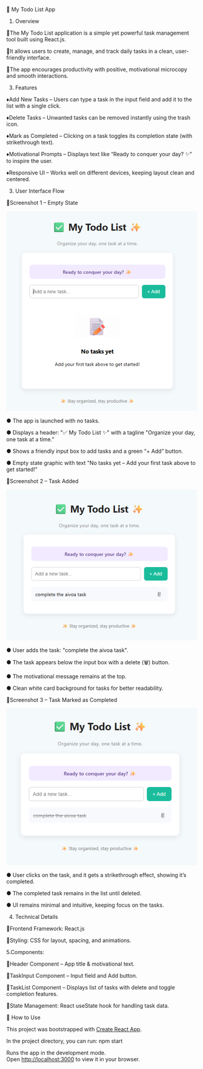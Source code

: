 📄 My Todo List App 

1. Overview

🔹The My Todo List application is a simple yet powerful task management tool built using React.js.

🔹It allows users to create, manage, and track daily tasks in a clean, user-friendly interface.

🔹The app encourages productivity with positive, motivational microcopy and smooth interactions.


3. Features
   
♦Add New Tasks – Users can type a task in the input field and add it to the list with a single click.

♦Delete Tasks – Unwanted tasks can be removed instantly using the trash icon.

♦Mark as Completed – Clicking on a task toggles its completion state (with strikethrough text).

♦Motivational Prompts – Displays text like “Ready to conquer your day? ✨” to inspire the user.

♦Responsive UI – Works well on different devices, keeping layout clean and centered.


3. User Interface Flow

📸Screenshot 1 – Empty State

![App Screenshot](images/Picture1.png)

● The app is launched with no tasks.

● Displays a header: "✅ My Todo List ✨" with a tagline "Organize your day, one task at a time."

● Shows a friendly input box to add tasks and a green “+ Add” button.

● Empty state graphic with text "No tasks yet – Add your first task above to get started!"

📸Screenshot 2 – Task Added

![App Screenshot](images/Picture2.png)

● User adds the task: "complete the aivoa task".

● The task appears below the input box with a delete (🗑️) button.

● The motivational message remains at the top.

● Clean white card background for tasks for better readability.


📸Screenshot 3 – Task Marked as Completed

![App Screenshot](images/Picture3.png)

● User clicks on the task, and it gets a strikethrough effect, showing it’s completed.

● The completed task remains in the list until deleted.

● UI remains minimal and intuitive, keeping focus on the tasks.

4. Technical Details

🔸Frontend Framework: React.js

🔸Styling: CSS for layout, spacing, and animations.

5.Components:

🔸Header Component – App title & motivational text.

🔸TaskInput Component – Input field and Add button.

🔸TaskList Component – Displays list of tasks with delete and toggle completion features.

🔸State Management: React useState hook for handling task data.



🚀 How to Use

This project was bootstrapped with [Create React App](https://github.com/facebook/create-react-app).

In the project directory, you can run: npm start

Runs the app in the development mode.\
Open [http://localhost:3000](http://localhost:3000) to view it in your browser.




